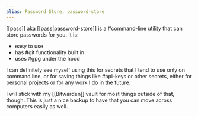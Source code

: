 ```yaml
---
alias: Password Store, password-store
---
```

[[pass]] aka [[pass|password-store]] is a #command-line utility that can store passwords for you. It is:
- easy to use
- has #git functionality built in
- uses #gpg under the hood

I can definitely see myself using this for secrets that I tend to use only on command line, or for saving things like #api-keys or other secrets, either for personal projects or for any work I do in the future.

I will stick with my [[Bitwarden]] vault for most things outside of that, though. This is just a nice backup to have that you can move across computers easily as well.